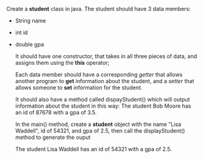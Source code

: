 Create a **student** class in java. 
The student should have 3 data members:
* String name
* int id
* double gpa

  It should have one constructor, that takes in all three pieces of data, and assigns them using the **this** operator;

  Each data member should have a corresponding *getter* that allows another program to **get** information about the student, and a *setter* that allows someone to **set**  information for the student.

  It should also have a method called dispayStudent() which will output information about the student in this way:
  The student Bob Moore has an id of 87678 with a gpa of 3.5.

  In the main() method, create a **student** object  with the name "Lisa Waddell", id of 54321, and gpa of 2.5, then call the displayStudent() method to generate the ouput

  The student Lisa Waddell has an id of 54321 with a gpa of 2.5.
  
